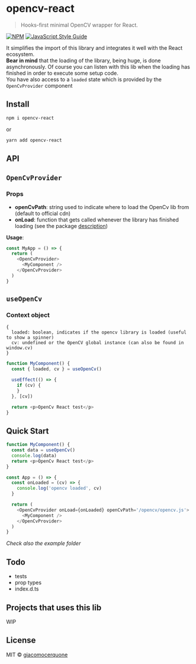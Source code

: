 # opencv-react

> Hooks-first minimal OpenCV wrapper for React.

[![NPM](https://img.shields.io/npm/v/opencv-react.svg)](https://www.npmjs.com/package/opencv-react) [![JavaScript Style Guide](https://img.shields.io/badge/code_style-standard-brightgreen.svg)](https://standardjs.com)

<div id="description" />

It simplifies the import of this library and integrates it well with the React ecosystem.<br />
**Bear in mind** that the loading of the library, being huge, is done asynchronously. Of course you can listen with this lib when the loading has finished in order to execute some setup code.<br />
You have also access to a `loaded` state which is provided by the `OpenCvProvider` component

## Install

```bash
npm i opencv-react
```

or

```bash
yarn add opencv-react
```

## API

## `OpenCvProvider`

### Props

- **openCvPath**: string used to indicate where to load the OpenCv lib from (default to official cdn)
- **onLoad**: function that gets called whenever the library has finished loading (see the package [description](#description))

**Usage**:

```js
const MyApp = () => {
  return (
    <OpenCvProvider>
      <MyComponent />
    </OpenCvProvider>
  )
}
```

## `useOpenCv`

### Context object

```
{
  loaded: boolean, indicates if the opencv library is loaded (useful to show a spinner)
  cv: undefined or the OpenCV global instance (can also be found in window.cv)
}
```

```js
function MyComponent() {
  const { loaded, cv } = useOpenCv()

  useEffect(() => {
    if (cv) {
    }
  }, [cv])

  return <p>OpenCv React test</p>
}
```

## Quick Start

```javascript
function MyComponent() {
  const data = useOpenCv()
  console.log(data)
  return <p>OpenCv React test</p>
}

const App = () => {
  const onLoaded = (cv) => {
    console.log('opencv loaded', cv)
  }

  return (
    <OpenCvProvider onLoad={onLoaded} openCvPath='/opencv/opencv.js'>
      <MyComponent />
    </OpenCvProvider>
  )
}
```

_*Check also the example folder*_

## Todo

- tests
- prop types
- index.d.ts

## Projects that uses this lib

WIP

## License

MIT © [giacomocerquone](https://github.com/giacomocerquone)
